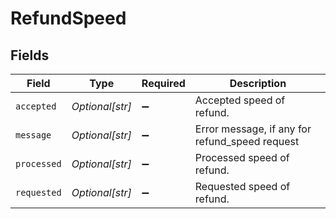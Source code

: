 # RefundSpeed


## Fields

| Field                                          | Type                                           | Required                                       | Description                                    |
| ---------------------------------------------- | ---------------------------------------------- | ---------------------------------------------- | ---------------------------------------------- |
| `accepted`                                     | *Optional[str]*                                | :heavy_minus_sign:                             | Accepted speed of refund.                      |
| `message`                                      | *Optional[str]*                                | :heavy_minus_sign:                             | Error message, if any for refund_speed request |
| `processed`                                    | *Optional[str]*                                | :heavy_minus_sign:                             | Processed speed of refund.                     |
| `requested`                                    | *Optional[str]*                                | :heavy_minus_sign:                             | Requested speed of refund.                     |